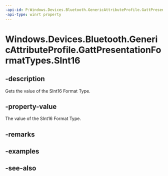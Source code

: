 ```yaml
---
-api-id: P:Windows.Devices.Bluetooth.GenericAttributeProfile.GattPresentationFormatTypes.SInt16
-api-type: winrt property
---
```


<!-- Property syntax
public byte SInt16 { get; }
-->

# Windows.Devices.Bluetooth.GenericAttributeProfile.GattPresentationFormatTypes.SInt16

## -description
Gets the value of the SInt16 Format Type.

## -property-value
The value of the SInt16 Format Type.

## -remarks

## -examples

## -see-also
